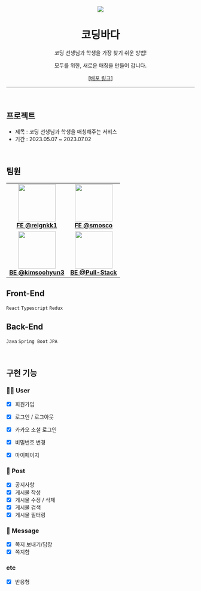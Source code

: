 <div align="center">
  <img src='https://github.com/reignkk1/tutoring-client/assets/87847136/6b23cd9e-e1e7-4a0d-8ce3-08371609d6ff'/>
  <h1 color:green>코딩바다</h1>
  <p>코딩 선생님과 학생을 가장 찾기 쉬운 방법!</p>
  <p>모두를 위한, 새로운 매칭을 만들어 갑니다.</p>
  
  <a href="http://codingbada.s3-website.ap-northeast-2.amazonaws.com/">[배포 링크]</a>
</div>

<hr/>
<br />

## 프로젝트

- 제목 : 코딩 선생님과 학생을 매칭해주는 서비스
- 기간 : 2023.05.07 ~ 2023.07.02

<br />

## 팀원

<table>
  <tbody>
    <tr>
      <td align="center" ><a href="https://github.com/reignkk1" ><img src="https://avatars.githubusercontent.com/u/87847136?v=4" width="100px; alt=""/><br /><b>FE @reignkk1</b></a><br /></td>
      <td align="center"><a href="https://github.com/smosco"><img src="https://avatars.githubusercontent.com/u/62870362?v=4" width="100px;" alt=""/><br /><b>FE @smosco</b></a><br /></td>
     <tr/>
      <td align="center"><a href="https://github.com/kimsoohyun3"><img src="https://avatars.githubusercontent.com/u/127597074?v=4" width="100px;" alt=""/><br /><b>BE @kimsoohyun3</b></a><br /></td>
      <td align="center"><a href="https://github.com/Pull-Stack"><img src="https://avatars.githubusercontent.com/u/108255447?v=4" width="100px;" alt=""/><br /><b>BE @Pull-Stack</b></a><br /></td>
    </tr>
  </tbody>
</table>

## Front-End

 `React` `Typescript` `Redux`

## Back-End
 `Java` `Spring Boot` `JPA`

<br />

##  구현 기능 

### 🙎‍♂️ User

- [x] 회원가입
- [x] 로그인 / 로그아웃
- [x] 카카오 소셜 로그인
- [x] 비밀번호 변경
- [x] 마이페이지


### 📜 Post

- [x] 공지사항
- [x] 게시물 작성
- [x] 게시물 수정 / 삭제
- [x] 게시물 검색
- [x] 게시물 필터링

### 💬 Message

- [x] 쪽지 보내기/답장
- [x] 쪽지함

### etc

- [x] 반응형 

<br />

